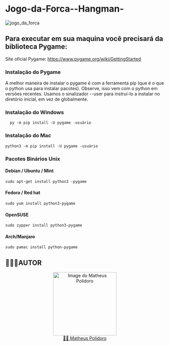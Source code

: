 # Jogo-da-Forca--Hangman-
![jogo_da_forca](https://user-images.githubusercontent.com/89528428/142000795-ac27c52c-1158-4453-b019-3fe00049ad12.gif)
</br>

## Para executar em sua maquina você precisará da biblioteca Pygame:
 Site oficial Pygame: https://www.pygame.org/wiki/GettingStarted

### Instalação do Pygame
A melhor maneira de instalar o pygame é com a ferramenta pip (que é o que o python usa para instalar pacotes). Observe, isso vem com o python em versões recentes. Usamos o sinalizador --user para instruí-lo a instalar no diretório inicial, em vez de globalmente.

### Instalação do Windows
	  py -m pip install -U pygame -usuário

### Instalação do Mac
    python3 -m pip install -U pygame -usuário
    
### Pacotes Binários Unix

#### Debian / Ubuntu / Mint
    sudo apt-get install python3 -pygame

#### Fedora / Red hat
    sudo yum install python3-pygame
   
#### OpenSUSE
    sudo zypper install python3-pygame
    
#### Arch/Manjaro
    sudo pamac install python-pygame

## 👨🏼‍💻AUTOR
<a href="https://github.com/MatheusLPolidoro" style="align: center" width="90px">
<a href="https://github.com/MatheusLPolidoro" style="align: center" width="90px">
<a href="https://github.com/MatheusLPolidoro" style="align: center" width="90px">  
  
<p align="center">
  <img src="https://avatars.githubusercontent.com/u/89528428?s=400&u=8daaa0a3a5cb3d2cb816fbe6ad5d5b4d1b31169b&v=4" width="200" alt="Image do Matheus Polidoro">
  </br>🧑🏼 <a href="https://github.com/MatheusLPolidoro"> Matheus Polidoro</a>
</p>
